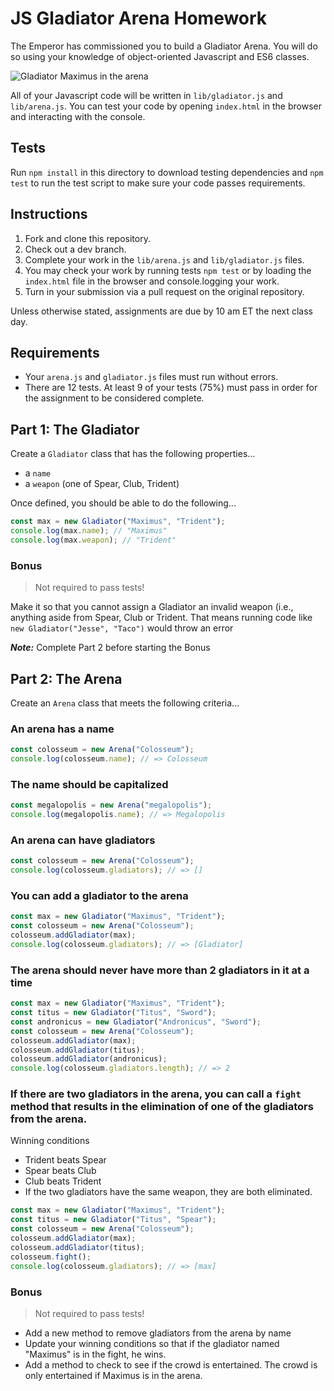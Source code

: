 # JS Gladiator Arena Homework

The Emperor has commissioned you to build a Gladiator Arena. You will do so
using your knowledge of object-oriented Javascript and ES6 classes.

![Gladiator Maximus in the arena](https://media.giphy.com/media/d7mMzaGDYkz4ZBziP6/giphy-downsized.gif?cid=ecf05e47j8gt5mdcd00dlk9n2q91ro9y7thlp10gl1125liy&rid=giphy-downsized.gif&ct=g)

All of your Javascript code will be written in `lib/gladiator.js` and
`lib/arena.js`. You can test your code by opening `index.html` in the browser
and interacting with the console.

## Tests

Run `npm install` in this directory to download testing dependencies and
`npm test` to run the test script to make sure your code passes requirements.

## Instructions

1. Fork and clone this repository.
1. Check out a dev branch.
1. Complete your work in the `lib/arena.js` and `lib/gladiator.js` files.
1. You may check your work by running tests `npm test` or by loading the
   `index.html` file in the browser and console.logging your work.
1. Turn in your submission via a pull request on the original repository.

Unless otherwise stated, assignments are due by 10 am ET the next class day.

## Requirements

- Your `arena.js` and `gladiator.js` files must run without errors.
- There are 12 tests. At least 9 of your tests (75%) must pass in order for the
  assignment to be considered complete.

## Part 1: The Gladiator

Create a `Gladiator` class that has the following properties...

- a `name`
- a `weapon` (one of Spear, Club, Trident)

Once defined, you should be able to do the following...

```js
const max = new Gladiator("Maximus", "Trident");
console.log(max.name); // "Maximus"
console.log(max.weapon); // "Trident"
```

### Bonus

> Not required to pass tests!

Make it so that you cannot assign a Gladiator an invalid weapon (i.e., anything
aside from Spear, Club or Trident. That means running code like
`new Gladiator("Jesse", "Taco")` would throw an error

**_Note:_** Complete Part 2 before starting the Bonus

## Part 2: The Arena

Create an `Arena` class that meets the following criteria...

### An arena has a name

```js
const colosseum = new Arena("Colosseum");
console.log(colosseum.name); // => Colosseum
```

### The name should be capitalized

```js
const megalopolis = new Arena("megalopolis");
console.log(megalopolis.name); // => Megalopolis
```

### An arena can have gladiators

```js
const colosseum = new Arena("Colosseum");
console.log(colosseum.gladiators); // => []
```

### You can add a gladiator to the arena

```js
const max = new Gladiator("Maximus", "Trident");
const colosseum = new Arena("Colosseum");
colosseum.addGladiator(max);
console.log(colosseum.gladiators); // => [Gladiator]
```

### The arena should never have more than 2 gladiators in it at a time

```js
const max = new Gladiator("Maximus", "Trident");
const titus = new Gladiator("Titus", "Sword");
const andronicus = new Gladiator("Andronicus", "Sword");
const colosseum = new Arena("Colosseum");
colosseum.addGladiator(max);
colosseum.addGladiator(titus);
colosseum.addGladiator(andronicus);
console.log(colosseum.gladiators.length); // => 2
```

### If there are two gladiators in the arena, you can call a `fight` method that results in the elimination of one of the gladiators from the arena.

Winning conditions

- Trident beats Spear
- Spear beats Club
- Club beats Trident
- If the two gladiators have the same weapon, they are both eliminated.

```js
const max = new Gladiator("Maximus", "Trident");
const titus = new Gladiator("Titus", "Spear");
const colosseum = new Arena("Colosseum");
colosseum.addGladiator(max);
colosseum.addGladiator(titus);
colosseum.fight();
console.log(colosseum.gladiators); // => [max]
```

### Bonus

> Not required to pass tests!

- Add a new method to remove gladiators from the arena by name
- Update your winning conditions so that if the gladiator named "Maximus" is in
  the fight, he wins.
- Add a method to check to see if the crowd is entertained. The crowd is only
  entertained if Maximus is in the arena.

